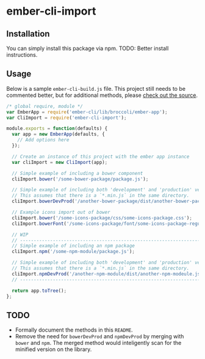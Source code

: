 ember-cli-import
================

## Installation

You can simply install this package via npm. TODO: Better install instructions.

## Usage

Below is a sample `ember-cli-build.js` file. This project still needs to be commented better, but for additional methods, please [check out the source](ember-cli-import.js).

```js
/* global require, module */
var EmberApp = require('ember-cli/lib/broccoli/ember-app');
var CliImport = require('ember-cli-import');

module.exports = function(defaults) {
  var app = new EmberApp(defaults, {
    // Add options here
  });

  // Create an instance of this project with the ember app instance
  var cliImport = new CliImport(app);

  // Simple example of including a bower component
  cliImport.bower('/some-bower-package/package.js');

  // Simple example of including both 'development' and 'production' versions of a bower component.
  // This assumes that there is a `*.min.js` in the same directory.
  cliImport.bowerDevProd('/another-bower-package/dist/another-bower-package.js');

  // Example icons import out of bower
  cliImport.bower('/some-icons-package/css/some-icons-package.css');
  cliImport.bowerFont('/some-icons-package/font/some-icons-package-regular-webfont',  { destDir: 'font' })

  // WIP
  // -------------------------------------------------------------------------------------
  // Simple example of including an npm package
  cliImport.npm('/some-npm-module/package.js');

  // Simple example of including both 'development' and 'production' versions of a node module.
  // This assumes that there is a `*.min.js` in the same directory.
  cliImport.npmDevProd('/another-npm-module/dist/another-npm-modeule.js');
  // -------------------------------------------------------------------------------------

  return app.toTree();
};
```

## TODO

- Formally document the methods in this `README`.
- Remove the need for `bowerDevProd` and `npmDevProd` by merging with `bower` and `npm`. The merged method would inteligently scan for the minified version on the library.
